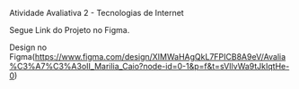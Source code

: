 Atividade Avaliativa 2 - Tecnologias de Internet

Segue Link do Projeto no Figma.

Design no Figma(https://www.figma.com/design/XIMWaHAgQkL7FPICB8A9eV/Avalia%C3%A7%C3%A3oII_Marilia_Caio?node-id=0-1&p=f&t=sVIlvWa9tJkIqtHe-0)
